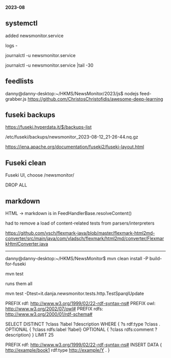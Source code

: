 **2023-08**

## systemctl

added newsmonitor.service

logs -

journalctl -u newsmonitor.service

journalctl -u newsmonitor.service |tail -30

## feedlists

danny@danny-desktop:~/HKMS/NewsMonitor/2023/js$ nodejs feed-grabber.js https://github.com/ChristosChristofidis/awesome-deep-learning

## fuseki backups

https://fuseki.hyperdata.it/$/backups-list

/etc/fuseki/backups/newsmonitor_2023-08-12_21-26-44.nq.gz

https://jena.apache.org/documentation/fuseki2/fuseki-layout.html

## Fuseki clean

Fuseki UI, choose /newsmonitor/

DROP ALL

## markdown

HTML -> markdown is in
FeedHandlerBase.resolveContent()

had to remove a load of content-related tests from parsers/interpreters

https://github.com/vsch/flexmark-java/blob/master/flexmark-html2md-converter/src/main/java/com/vladsch/flexmark/html2md/converter/FlexmarkHtmlConverter.java

---

danny@danny-desktop:~/HKMS/NewsMonitor$ mvn clean install -P build-for-fuseki

mvn test

runs them all

mvn test -Dtest=it.danja.newsmonitor.tests.http.TestSparqlUpdate

PREFIX rdf: <http://www.w3.org/1999/02/22-rdf-syntax-ns#>
PREFIX owl: <http://www.w3.org/2002/07/owl#>
PREFIX rdfs: <http://www.w3.org/2000/01/rdf-schema#>

SELECT DISTINCT ?class ?label ?description
WHERE {
?s rdf:type ?class .
OPTIONAL { ?class rdfs:label ?label}
OPTIONAL { ?class rdfs:comment ?description}
}
LIMIT 25

PREFIX rdf: <http://www.w3.org/1999/02/22-rdf-syntax-ns#>
INSERT DATA
{
<http://example/book1> rdf:type <http://example/Y> .
}
